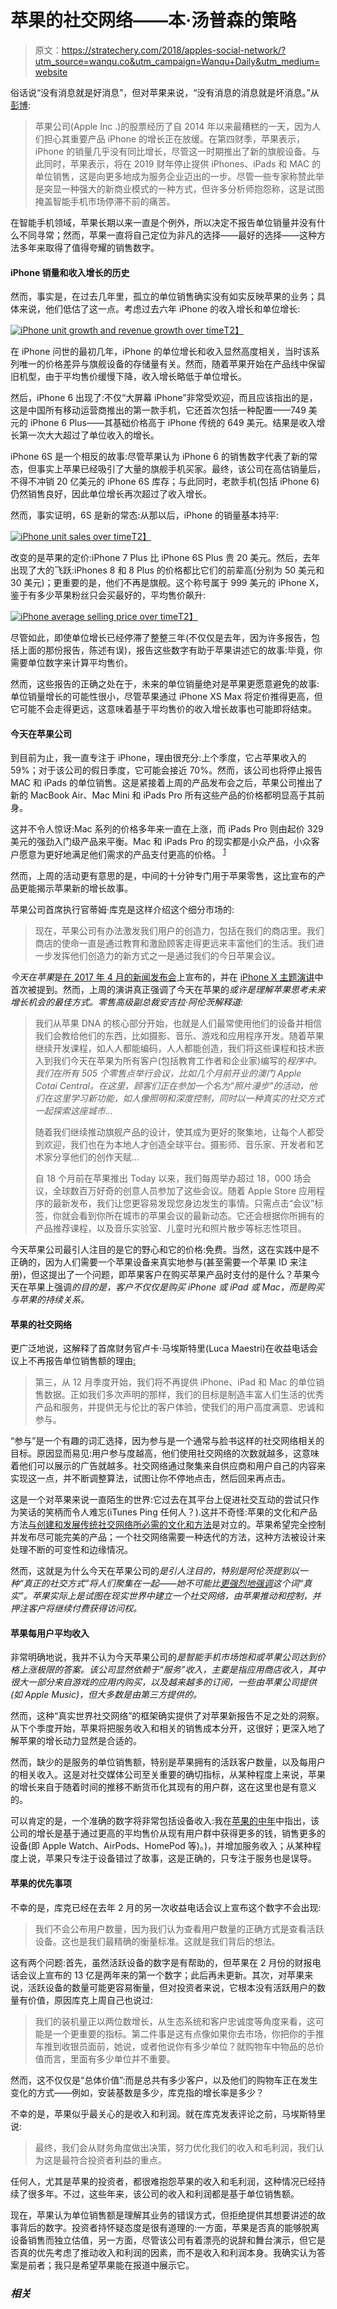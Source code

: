 # 苹果的社交网络——本·汤普森的策略

> 原文：<https://stratechery.com/2018/apples-social-network/?utm_source=wanqu.co&utm_campaign=Wanqu+Daily&utm_medium=website>

俗话说“没有消息就是好消息”，但对苹果来说，“没有消息的消息就是坏消息。”从[彭博](https://www.bloomberg.com/news/articles/2018-11-02/apple-silence-on-iphone-unit-sales-sparks-concern-shows-future):

> 苹果公司(Apple Inc .)的股票经历了自 2014 年以来最糟糕的一天，因为人们担心其重要产品 iPhone 的增长正在放缓。在第四财季，苹果表示，iPhone 的销量几乎没有同比增长，尽管这一时期推出了新的旗舰设备。与此同时，苹果表示，将在 2019 财年停止提供 iPhones、iPads 和 MAC 的单位销售，这是向更多地成为服务企业迈出的一步。尽管一些专家称赞此举是突显一种强大的新商业模式的一种方式，但许多分析师抱怨称，这是试图掩盖智能手机市场停滞不前的痛苦。

在智能手机领域，苹果长期以来一直是个例外，所以决定不报告单位销量并没有什么不同寻常；然而，苹果一直将自己定位为非凡的选择——最好的选择——这种方法多年来取得了值得夸耀的销售数字。

#### iPhone 销量和收入增长的历史

然而，事实是，在过去几年里，孤立的单位销售确实没有如实反映苹果的业务；具体来说，他们低估了这一点。考虑过去六年 iPhone 的收入增长和单位增长:

[![iPhone unit growth and revenue growth over time](img/6a78b1dc600491bff1cd4d2723e6c9e3.png)T2】](https://i0.wp.com/stratechery.com/wp-content/uploads/2018/11/Screen-Shot-2018-11-05-at-5.43.32-AM.png?ssl=1)

在 iPhone 问世的最初几年，iPhone 的单位增长和收入显然高度相关，当时该系列唯一的价格差异与旗舰设备的存储量有关。然而，随着苹果开始在产品线中保留旧机型，由于平均售价缓慢下降，收入增长略低于单位增长。

然后，iPhone 6 出现了:不仅“大屏幕 iPhone”非常受欢迎，而且应该指出的是，这是中国所有移动运营商推出的第一款手机，它还首次包括一种配置——749 美元的 iPhone 6 Plus——其基础价格高于 iPhone 传统的 649 美元。结果是收入增长第一次大大超过了单位收入的增长。

iPhone 6S 是一个相反的故事:尽管苹果认为 iPhone 6 的销售数字代表了新的常态，但事实上苹果已经吸引了大量的旗舰手机买家。最终，该公司在高估销量后，不得不冲销 20 亿美元的 iPhone 6S 库存；与此同时，老款手机(包括 iPhone 6)仍然销售良好，因此单位增长再次超过了收入增长。

然而，事实证明，6S 是新的常态:从那以后，iPhone 的销量基本持平:

[![iPhone unit sales over time](img/c4ee812ecf4de39fa9644877b517d5fe.png)T2】](https://i0.wp.com/stratechery.com/wp-content/uploads/2018/11/Screen-Shot-2018-11-05-at-5.44.14-AM.png?ssl=1)

改变的是苹果的定价:iPhone 7 Plus 比 iPhone 6S Plus 贵 20 美元。然后，去年出现了大的飞跃:iPhones 8 和 8 Plus 的价格都比它们的前辈高(分别为 50 美元和 30 美元)；更重要的是，他们不再是旗舰。这个称号属于 999 美元的 iPhone X，鉴于有多少苹果粉丝只会买最好的，平均售价飙升:

[![iPhone average selling price over time](img/230129f1fefb5e1b7412df2582ab6af1.png)T2】](https://i0.wp.com/stratechery.com/wp-content/uploads/2018/11/Screen-Shot-2018-11-05-at-6.02.33-AM.png?ssl=1)

尽管如此，即使单位增长已经停滞了整整三年(不仅仅是去年，因为许多报告，包括上面的那份报告，陈述有误)，报告这些数字有助于苹果讲述它的故事:毕竟，你需要单位数字来计算平均售价。

然而，这些报告的正确之处在于，未来的单位销量绝对是苹果更愿意避免的故事:单位销量增长的可能性很小，尽管苹果通过 iPhone XS Max 将定价推得更高，但它可能不会走得更远，这意味着基于平均售价的收入增长故事也可能即将结束。

#### 今天在苹果公司

到目前为止，我一直专注于 iPhone，理由很充分:上个季度，它占苹果收入的 59%；对于该公司的假日季度，它可能会接近 70%。然而，该公司也将停止报告 MAC 和 iPads 的单位销售。这是紧接着上周的产品发布会之后，苹果公司推出了新的 MacBook Air、Mac Mini 和 iPads Pro 所有这些产品的价格都明显高于其前身。

这并不令人惊讶:Mac 系列的价格多年来一直在上涨，而 iPads Pro 则由起价 329 美元的强劲入门级产品来平衡。Mac 和 iPads Pro 的现实都是小众产品，小众客户愿意为更好地满足他们需求的产品支付更高的价格。 <sup id="rf1-3790">[1](#fn1-3790 "Well, theoretically anyways, in the case of the MacBook Pro")</sup>

然而，上周的活动更有意思的是，中间的十分钟专门用于苹果零售，这比宣布的产品更能揭示苹果新的增长故事。

苹果公司首席执行官蒂姆·库克是这样介绍这个细分市场的:

> 现在，苹果公司有办法激发我们用户的创造力，包括在我们的商店里。我们商店的使命一直是通过教育和激励顾客走得更远来丰富他们的生活。我们进一步发挥他们创造力的新方式之一是通过我们的今日苹果会议。

*今天在苹果*是[在 2017 年 4 月的新闻发布会](https://www.apple.com/newsroom/2017/04/today-at-apple-bringing-new-experiences-to-every-apple-store/)上宣布的，并在 [iPhone X 主题演讲](https://youtu.be/P_JY6tl4KyY?t=589)中首次被提到。然而，上周的演讲真正强调了今天在苹果的*或许是理解苹果思考未来增长机会的最佳方式。零售高级副总裁安吉拉·阿伦茨解释道:*

> 我们从苹果 DNA 的核心部分开始，也就是人们最常使用他们的设备并相信我们会教给他们的东西，比如摄影、音乐、游戏和应用程序开发。随着苹果继续开发课程，如人人都能编码，人人都能创造，我们将这些课程和技术嵌入到我们今天在苹果为所有客户(包括教育工作者和企业家)编写的*程序中。我们在所有 505 个零售点举行会议，比如几个月前开业的澳门 Apple Cotai Central。在这里，顾客们正在参加一个名为“照片漫步”的活动，他们在这里学习新功能，如人像照明和深度控制，同时以一种真实的社交方式一起探索这座城市…*
> 
> 随着我们继续推动旗舰产品的设计，使其成为更好的聚集地，让每个人都受到欢迎，我们也在为本地人才创造全球平台。摄影师、音乐家、开发者和艺术家分享他们的创作天赋…
> 
> 自 18 个月前在苹果推出 Today 以来，我们每周举办超过 18，000 场会议，全球数百万好奇的创意人员参加了这些会议。随着 Apple Store 应用程序的最新发布，我们让您更容易发现您身边发生的事情。只需点击“会议”标签，你就会看到你所在城市的苹果会议的最新动态。它还会根据你所拥有的产品推荐课程，以及音乐实验室、儿童时光和照片散步等标志性项目。

今天苹果公司最引人注目的是它的野心和它的价格:免费。当然，这在实践中是不正确的，因为人们需要一个苹果设备来真实地参与(甚至需要一个苹果 ID 来注册)，但这提出了一个问题，即苹果客户在购买苹果产品时支付的是什么？苹果今天在苹果上强调*的目的是，客户不仅仅是购买 iPhone 或 iPad 或 Mac，而是购买与苹果的持续关系。*

#### 苹果的社交网络

更广泛地说，这解释了首席财务官卢卡·马埃斯特里(Luca Maestri)在收益电话会议上不再报告单位销售额的理由[:](https://seekingalpha.com/article/4217359-apple-aapl-q4-2018-results-earnings-call-transcript?part=single)

> 第三，从 12 月季度开始，我们将不再提供 iPhone、iPad 和 Mac 的单位销售数据。正如我们多次声明的那样，我们的目标是制造丰富人们生活的优秀产品和服务，并提供无与伦比的客户体验，使我们的用户高度满意、忠诚和参与。

“参与”是一个有趣的词汇选择，因为参与是一个通常与脸书这样的社交网络相关的目标。原因显而易见:用户参与度越高，他们使用社交网络的次数就越多，这意味着他们可以展示的广告就越多。社交网络通过聚集来自供应商和用户自己的内容来实现这一点，并不断调整算法，试图让你不停地点击，然后回来再点击。

这是一个对苹果来说一直陌生的世界:它过去在其平台上促进社交互动的尝试只作为笑话的笑柄而令人难忘(iTunes Ping 任何人？).这并不奇怪:苹果的文化和产品方法[与创建和发展传统社交网络所必需的文化和方法](https://stratechery.com/2016/apples-organizational-crossroads/)是对立的。苹果希望完全控制并发布尽可能完美的产品；一个社交网络需要一种迭代的方法，这种方法被设计来处理不断的可变性和边缘情况。

然而，这就是为什么今天在苹果公司的*是引人注目的，特别是阿伦茨提到以一种“真正的社交方式”将人们聚集在一起——她不可能比[更强烈地强调](https://youtu.be/bfHEnw6Rm-4?t=2154)这个词“真实”。苹果实际上是试图在现实世界中建立一个社交网络，由苹果推动和控制，并押注客户将继续付费获得访问权。*

#### 苹果每用户平均收入

非常明确地说，我并不认为今天苹果公司的*是智能手机市场饱和或苹果公司达到价格上涨极限的答案。该公司显然依赖于“服务”收入，主要是指应用商店收入，其中很大一部分来自游戏的应用内购买，以及越来越多的订阅，一些由苹果公司提供(如 Apple Music)，但大多数是由第三方提供的。*

然而，这种“真实世界社交网络”的框架确实提供了对苹果新报告不足之处的洞察。从下个季度开始，苹果将把服务收入和相关的销售成本分开，这很好；更深入地了解苹果的增长动力显然是合适的。

然而，缺少的是服务的单位销售额，特别是苹果拥有的活跃客户数量，以及每用户的相关收入。这是对社交媒体公司至关重要的确切指标，从某种程度上来说，苹果的增长来自于随着时间的推移不断货币化其现有的用户群，这在这里也是有意义的。

可以肯定的是，一个准确的数字将非常包括设备收入:我在[苹果的中年](https://stratechery.com/2018/apples-middle-age/)中指出，该公司的增长是基于通过更高的平均售价从现有用户群中获得更多的钱，销售更多的设备(即 Apple Watch、AirPods、HomePod 等)。)，并增加服务收入；从某种程度上说，苹果只专注于设备错过了故事，这是正确的，只专注于服务也是误导。

#### 苹果的优先事项

不幸的是，库克已经在去年 2 月的另一次收益电话会议上宣布这个数字不会出现:

> 我们不会公布用户数量，因为我们认为查看用户数量的正确方式是查看活跃设备。这也是我们最精确的衡量标准。这就是我们背后的想法。

这有两个问题:首先，虽然活跃设备的数字是有帮助的，但苹果在 2 月份的财报电话会议上宣布的 13 亿是两年来的第一个数字；此后再未更新。其次，对苹果来说，活跃设备的数量可能更容易衡量，但对投资者来说，它根本没有活跃用户的数量有价值，原因库克上周自己也说过:

> 我们的装机量正以两位数增长，从生态系统和客户忠诚度等角度来看，这可能是一个更重要的指标。第二件事是这有点像如果你去市场，你把你的手推车推到收银员面前，她说，或者他说你有多少单位？就购物车中物品的总价值而言，里面有多少单位并不重要。

然而，这不仅仅是“总体价值”:而是总共有多少客户，以及他们的购物车正在发生变化的方式——例如，安装基数是多少，库克指的增长率是多少？

不幸的是，苹果似乎最关心的是收入和利润。就在库克发表评论之前，马埃斯特里说:

> 最终，我们会从财务角度做出决策，努力优化我们的收入和毛利润，我们认为这是最符合投资者利益的重点。

任何人，尤其是苹果的投资者，都很难抱怨苹果的收入和毛利润，这种情况已经持续了很多年。不过，这些年来，该公司的收入和利润都是基于单位销售额。

现在，苹果认为单位销售额是理解其业务的错误方式，但拒绝提供其想要讲述的故事背后的数字。投资者持怀疑态度是很有道理的:一方面，苹果是否真的能够脱离设备销售而独立估值，另一方面，尽管该公司有着漂亮的说辞和舞台演示，但它是否真的优先考虑了推动收入和利润的因素，而不是收入和利润本身。我确实认为答案是前者；我只是希望苹果能在报道中展示它。

### *相关*